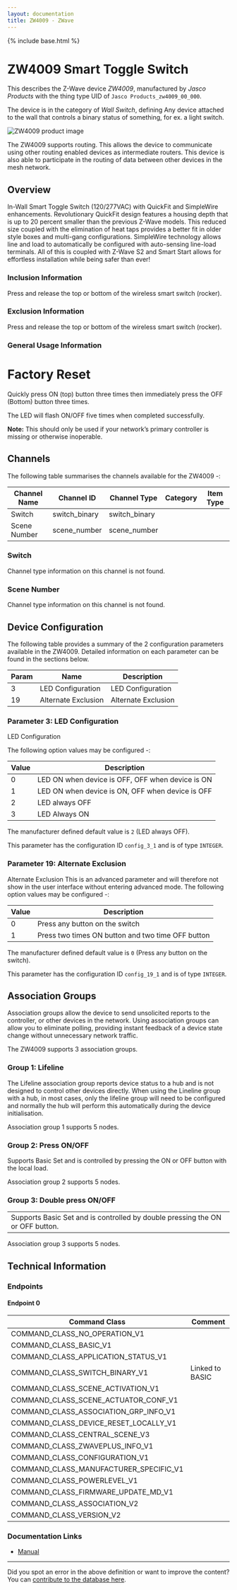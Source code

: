 ```yaml
---
layout: documentation
title: ZW4009 - ZWave
---
```


{% include base.html %}

# ZW4009 Smart Toggle Switch
This describes the Z-Wave device *ZW4009*, manufactured by *Jasco Products* with the thing type UID of ```Jasco Products_zw4009_00_000```.

The device is in the category of *Wall Switch*, defining Any device attached to the wall that controls a binary status of something, for ex. a light switch.

![ZW4009 product image](https://opensmarthouse.org/assets/zwave/attachments/1237/ZW4009.PNG)


The ZW4009 supports routing. This allows the device to communicate using other routing enabled devices as intermediate routers.  This device is also able to participate in the routing of data between other devices in the mesh network.

## Overview

In-Wall Smart Toggle Switch (120/277VAC) with QuickFit and SimpleWire enhancements. Revolutionary QuickFit design features a housing depth that is up to 20 percent smaller than the previous Z-Wave models. This reduced size coupled with the elimination of heat taps provides a better fit in older style boxes and multi-gang configurations. SimpleWire technology allows line and load to automatically be configured with auto-sensing line-load terminals. All of this is coupled with Z-Wave S2 and Smart Start allows for effortless installation while being safer than ever!

### Inclusion Information

Press and release the top or bottom of the wireless smart switch (rocker).

### Exclusion Information

Press and release the top or bottom of the wireless smart switch (rocker).

### General Usage Information

# Factory Reset

Quickly press ON (top) button three times then immediately press the OFF (Bottom) button three times.

The LED will flash ON/OFF five times when completed successfully.

**Note:** This should only be used if your network’s primary controller is missing or otherwise inoperable.

## Channels

The following table summarises the channels available for the ZW4009 -:

| Channel Name | Channel ID | Channel Type | Category | Item Type |
|--------------|------------|--------------|----------|-----------|
| Switch | switch_binary | switch_binary |  |  | 
| Scene Number | scene_number | scene_number |  |  | 

### Switch
Channel type information on this channel is not found.

### Scene Number
Channel type information on this channel is not found.



## Device Configuration

The following table provides a summary of the 2 configuration parameters available in the ZW4009.
Detailed information on each parameter can be found in the sections below.

| Param | Name  | Description |
|-------|-------|-------------|
| 3 | LED Configuration | LED Configuration |
| 19 | Alternate Exclusion | Alternate Exclusion |

### Parameter 3: LED Configuration

LED Configuration

The following option values may be configured -:

| Value  | Description |
|--------|-------------|
| 0 | LED ON when device is OFF, OFF when device is ON |
| 1 | LED ON when device is ON, OFF when device is OFF |
| 2 | LED always OFF |
| 3 | LED Always ON |

The manufacturer defined default value is ```2``` (LED always OFF).

This parameter has the configuration ID ```config_3_1``` and is of type ```INTEGER```.


### Parameter 19: Alternate Exclusion

Alternate Exclusion
This is an advanced parameter and will therefore not show in the user interface without entering advanced mode.
The following option values may be configured -:

| Value  | Description |
|--------|-------------|
| 0 | Press any button on the switch |
| 1 | Press two times ON button and two time OFF button |

The manufacturer defined default value is ```0``` (Press any button on the switch).

This parameter has the configuration ID ```config_19_1``` and is of type ```INTEGER```.


## Association Groups

Association groups allow the device to send unsolicited reports to the controller, or other devices in the network. Using association groups can allow you to eliminate polling, providing instant feedback of a device state change without unnecessary network traffic.

The ZW4009 supports 3 association groups.

### Group 1: Lifeline

The Lifeline association group reports device status to a hub and is not designed to control other devices directly. When using the Lineline group with a hub, in most cases, only the lifeline group will need to be configured and normally the hub will perform this automatically during the device initialisation.

Association group 1 supports 5 nodes.

### Group 2: Press ON/OFF

Supports Basic Set and is controlled by pressing the ON or OFF button with the local load.

Association group 2 supports 5 nodes.

### Group 3: Double press ON/OFF

<table>
  <tr>
    <td>
      Supports Basic Set and is controlled by double pressing the ON or OFF button.
    </td>
  </tr>
</table>

Association group 3 supports 5 nodes.

## Technical Information

### Endpoints

#### Endpoint 0

| Command Class | Comment |
|---------------|---------|
| COMMAND_CLASS_NO_OPERATION_V1| |
| COMMAND_CLASS_BASIC_V1| |
| COMMAND_CLASS_APPLICATION_STATUS_V1| |
| COMMAND_CLASS_SWITCH_BINARY_V1| Linked to BASIC|
| COMMAND_CLASS_SCENE_ACTIVATION_V1| |
| COMMAND_CLASS_SCENE_ACTUATOR_CONF_V1| |
| COMMAND_CLASS_ASSOCIATION_GRP_INFO_V1| |
| COMMAND_CLASS_DEVICE_RESET_LOCALLY_V1| |
| COMMAND_CLASS_CENTRAL_SCENE_V3| |
| COMMAND_CLASS_ZWAVEPLUS_INFO_V1| |
| COMMAND_CLASS_CONFIGURATION_V1| |
| COMMAND_CLASS_MANUFACTURER_SPECIFIC_V1| |
| COMMAND_CLASS_POWERLEVEL_V1| |
| COMMAND_CLASS_FIRMWARE_UPDATE_MD_V1| |
| COMMAND_CLASS_ASSOCIATION_V2| |
| COMMAND_CLASS_VERSION_V2| |

### Documentation Links

* [Manual](https://www.opensmarthouse.org/zwavedatabase/1237/46202-43074-Binder.pdf)

---

Did you spot an error in the above definition or want to improve the content?
You can [contribute to the database here](https://www.opensmarthouse.org/zwavedatabase/1237).
